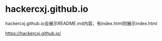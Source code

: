 # hackercxj.github.io
hackercxj.github.io会展示README.md内容，有index.html则展示index.html

https://hackercxj.github.io/
